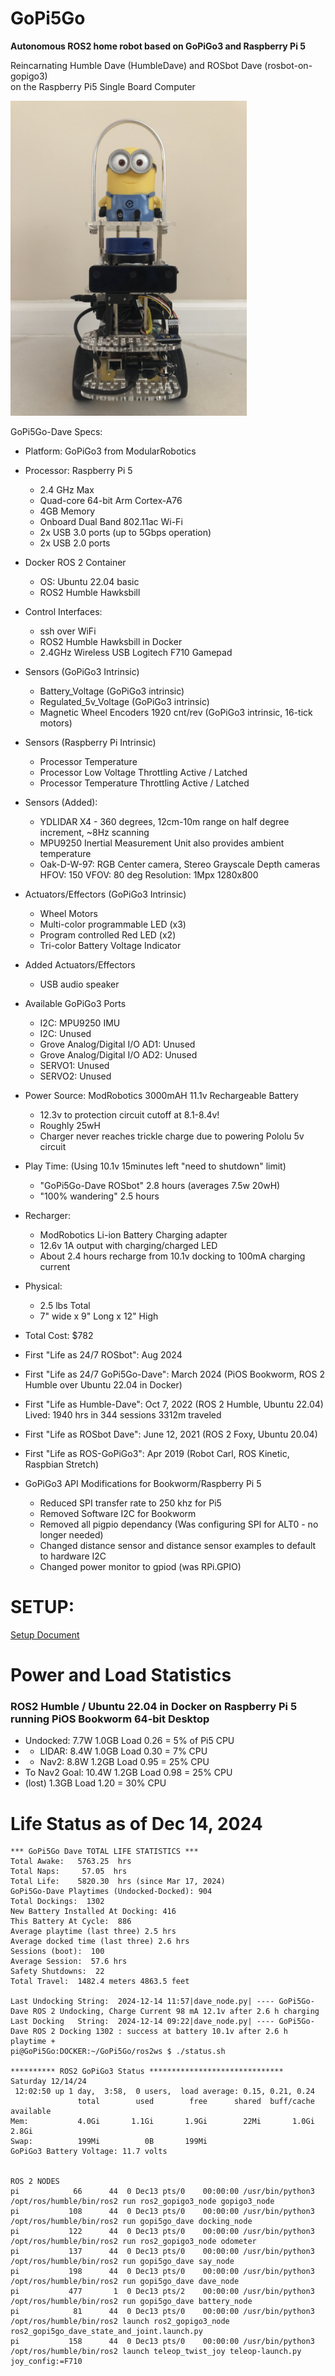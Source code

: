 # GoPi5Go

**Autonomous ROS2 home robot based on GoPiGo3 and Raspberry Pi 5**

Reincarnating Humble Dave (HumbleDave) and ROSbot Dave (rosbot-on-gopigo3)  
on the Raspberry Pi5 Single Board Computer  



<img src="https://github.com/slowrunner/GoPi5Go/blob/main/Graphics/2024-03-17_Front_GoPi5Go_Dave.JPG" width="378" height="504" />


GoPi5Go-Dave Specs:

- Platform: GoPiGo3 from ModularRobotics 

- Processor: Raspberry Pi 5
  * 2.4 GHz Max
  * Quad-core 64-bit Arm Cortex-A76
  * 4GB Memory
  * Onboard Dual Band 802.11ac Wi-Fi
  * 2x USB 3.0 ports (up to 5Gbps operation)
  * 2x USB 2.0 ports

- Docker ROS 2 Container
  *  OS: Ubuntu 22.04 basic 
  *  ROS2 Humble Hawksbill
 
- Control Interfaces: 
  * ssh over WiFi
  * ROS2 Humble Hawksbill in Docker
  * 2.4GHz Wireless USB Logitech F710 Gamepad 

- Sensors (GoPiGo3 Intrinsic)
  * Battery_Voltage (GoPiGo3 intrinsic)
  * Regulated_5v_Voltage (GoPiGo3 intrinsic)
  * Magnetic Wheel Encoders 1920 cnt/rev (GoPiGo3 intrinsic, 16-tick motors)

- Sensors (Raspberry Pi Intrinsic)  
  * Processor Temperature 
  * Processor Low Voltage Throttling Active / Latched
  * Processor Temperature Throttling Active / Latched
  
- Sensors (Added):
  * YDLIDAR X4 - 360 degrees, 12cm-10m range on half degree increment, ~8Hz scanning
  * MPU9250 Inertial Measurement Unit
    also provides ambient temperature 
  * Oak-D-W-97: RGB Center camera, Stereo Grayscale Depth cameras  
    HFOV: 150 VFOV: 80 deg Resolution: 1Mpx 1280x800  
  
- Actuators/Effectors (GoPiGo3 Intrinsic)
  * Wheel Motors
  * Multi-color programmable LED (x3)
  * Program controlled Red LED (x2)
  * Tri-color Battery Voltage Indicator

- Added Actuators/Effectors 
  * USB audio speaker  
  
- Available GoPiGo3 Ports
  * I2C: MPU9250 IMU  
  * I2C: Unused  
  * Grove Analog/Digital I/O AD1: Unused  
  * Grove Analog/Digital I/O AD2: Unused   
  * SERVO1: Unused  
  * SERVO2: Unused  

- Power Source: ModRobotics 3000mAH 11.1v Rechargeable Battery  
  * 12.3v to protection circuit cutoff at 8.1-8.4v!   
  * Roughly 25wH  
  * Charger never reaches trickle charge due to powering Pololu 5v circuit  

- Play Time: (Using 10.1v 15minutes left "need to shutdown" limit)  
  * "GoPi5Go-Dave ROSbot" 2.8 hours  (averages 7.5w 20wH)  
  * "100% wandering" 2.5 hours  

- Recharger:  
  * ModRobotics Li-ion Battery Charging adapter  
  * 12.6v 1A output with charging/charged LED  
  * About 2.4 hours recharge from 10.1v docking to 100mA charging current  

- Physical:
  * 2.5 lbs Total
  * 7" wide x 9" Long x 12" High

- Total Cost: $782

- First "Life as 24/7 ROSbot": Aug 2024  
- First "Life as 24/7 GoPi5Go-Dave": March 2024    (PiOS Bookworm, ROS 2 Humble over Ubuntu 22.04 in Docker)  
- First "Life as Humble-Dave": Oct 7, 2022         (ROS 2 Humble, Ubuntu 22.04) Lived: 1940 hrs in 344 sessions 3312m traveled  
- First "Life as ROSbot Dave": June 12, 2021       (ROS 2 Foxy, Ubuntu 20.04)  
- First "Life as ROS-GoPiGo3": Apr 2019            (Robot Carl, ROS Kinetic, Raspbian Stretch)  

- GoPiGo3 API Modifications for Bookworm/Raspberry Pi 5
  * Reduced SPI transfer rate to 250 khz for Pi5
  * Removed Software I2C for Bookworm
  * Removed all pigpio dependancy (Was configuring SPI for ALT0 - no longer needed)
  * Changed distance sensor and distance sensor examples to default to hardware I2C
  * Changed power monitor to gpiod (was RPi.GPIO)

# SETUP:  
[Setup Document](config/SETUP.md) 

# Power and Load Statistics  
### ROS2 Humble / Ubuntu 22.04 in Docker on Raspberry Pi 5 running PiOS Bookworm 64-bit Desktop 
- Undocked: 7.7W 1.0GB Load 0.26 = 5% of Pi5 CPU  
- + LIDAR: 8.4W 1.0GB Load 0.30  = 7% CPU  
- + Nav2:  8.8W  1.2GB Load 0.95 = 25% CPU  
- To Nav2 Goal:  10.4W 1.2GB Load 0.98 = 25% CPU  
- (lost) 1.3GB Load 1.20 = 30% CPU
 
# Life Status as of Dec 14, 2024

```
*** GoPi5Go Dave TOTAL LIFE STATISTICS ***
Total Awake:   5763.25  hrs
Total Naps:     57.05  hrs
Total Life:    5820.30  hrs (since Mar 17, 2024)
GoPi5Go-Dave Playtimes (Undocked-Docked): 904
Total Dockings:  1302
New Battery Installed At Docking: 416
This Battery At Cycle:  886
Average playtime (last three) 2.5 hrs 
Average docked time (last three) 2.6 hrs 
Sessions (boot):  100
Average Session:  57.6 hrs
Safety Shutdowns:  22
Total Travel:  1482.4 meters 4863.5 feet
 
Last Undocking String:  2024-12-14 11:57|dave_node.py| ---- GoPi5Go-Dave ROS 2 Undocking, Charge Current 98 mA 12.1v after 2.6 h charging
Last Docking   String:  2024-12-14 09:22|dave_node.py| ---- GoPi5Go-Dave ROS 2 Docking 1302 : success at battery 10.1v after 2.6 h playtime +
pi@GoPi5Go:DOCKER:~/GoPi5Go/ros2ws $ ./status.sh

********** ROS2 GoPiGo3 Status ******************************
Saturday 12/14/24
 12:02:50 up 1 day,  3:58,  0 users,  load average: 0.15, 0.21, 0.24
               total        used        free      shared  buff/cache   available
Mem:           4.0Gi       1.1Gi       1.9Gi        22Mi       1.0Gi       2.8Gi
Swap:          199Mi          0B       199Mi
GoPiGo3 Battery Voltage: 11.7 volts


ROS 2 NODES
pi            66      44  0 Dec13 pts/0    00:00:00 /usr/bin/python3 /opt/ros/humble/bin/ros2 run ros2_gopigo3_node gopigo3_node
pi           108      44  0 Dec13 pts/0    00:00:00 /usr/bin/python3 /opt/ros/humble/bin/ros2 run gopi5go_dave docking_node
pi           122      44  0 Dec13 pts/0    00:00:00 /usr/bin/python3 /opt/ros/humble/bin/ros2 run ros2_gopigo3_node odometer
pi           137      44  0 Dec13 pts/0    00:00:00 /usr/bin/python3 /opt/ros/humble/bin/ros2 run gopi5go_dave say_node
pi           198      44  0 Dec13 pts/0    00:00:00 /usr/bin/python3 /opt/ros/humble/bin/ros2 run gopi5go_dave dave_node
pi           477       1  0 Dec13 pts/2    00:00:00 /usr/bin/python3 /opt/ros/humble/bin/ros2 run gopi5go_dave battery_node
pi            81      44  0 Dec13 pts/0    00:00:00 /usr/bin/python3 /opt/ros/humble/bin/ros2 launch ros2_gopigo3_node ros2_gopi5go_dave_state_and_joint.launch.py
pi           158      44  0 Dec13 pts/0    00:00:00 /usr/bin/python3 /opt/ros/humble/bin/ros2 launch teleop_twist_joy teleop-launch.py joy_config:=F710
```
